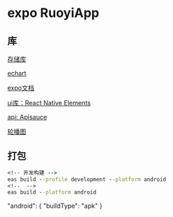 # expo RuoyiApp

## 库

[存储库](https://react-native-async-storage.github.io/async-storage/docs/install)

[echart](https://juejin.cn/post/7208375947647762492)

[expo文档](https://expo.nodejs.cn/)

[ui库：React Native Elements](https://reactnativeelements.com/docs)

[api: Apisauce](https://github.com/infinitered/apisauce)

[轮播图](https://github.com/leecade/react-native-swiper)

## 打包

```cmd
<!-- 开发构建 -->
eas build --profile development --platform android
<!--  -->
eas build --platform android
```

"android": {
"buildType": "apk"
}
